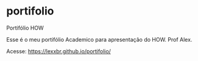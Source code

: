 # portifolio
Portifólio HOW

Esse é o meu portifólio Academico para apresentação do HOW.
Prof Alex.

Acesse: https://lexxbr.github.io/portifolio/

